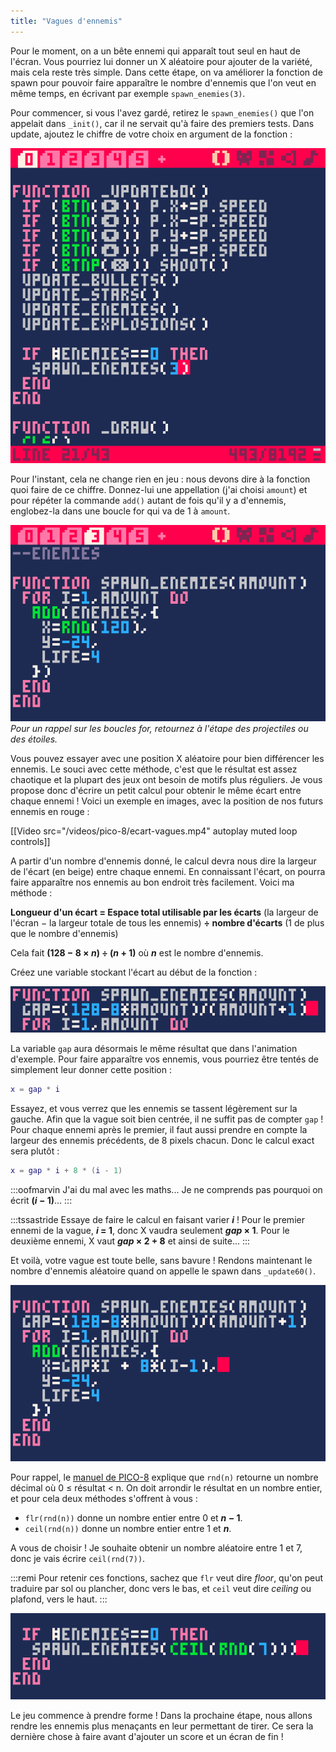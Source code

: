 ```yaml
---
title: "Vagues d'ennemis"
---
```


Pour le moment, on a un bête ennemi qui apparaît tout seul en haut de l'écran. Vous pourriez lui donner un X aléatoire pour ajouter de la variété, mais cela reste très simple. Dans cette étape, on va améliorer la fonction de spawn pour pouvoir faire apparaître le nombre d'ennemis que l'on veut en même temps, en écrivant par exemple `spawn_enemies(3)`.

Pour commencer, si vous l'avez gardé, retirez le `spawn_enemies()` que l'on appelait dans `_init()`, car il ne servait qu'à faire des premiers tests. Dans update, ajoutez le chiffre de votre choix en argument de la fonction :

![](./spawn-enemies-3.png)

Pour l'instant, cela ne change rien en jeu : nous devons dire à la fonction quoi faire de ce chiffre. Donnez-lui une appellation (j'ai choisi `amount`) et pour répéter la commande `add()` autant de fois qu'il y a d'ennemis, englobez-la dans une boucle for qui va de 1 à `amount`.

![](./spawn-enemies-amount.png)
*Pour un rappel sur les boucles for, retournez à l'étape des projectiles ou des étoiles.*

Vous pouvez essayer avec une position X aléatoire pour bien différencer les ennemis. Le souci avec cette méthode, c'est que le résultat est assez chaotique et la plupart des jeux ont besoin de motifs plus réguliers. Je vous propose donc d'écrire un petit calcul pour obtenir le même écart entre chaque ennemi ! Voici un exemple en images, avec la position de nos futurs ennemis en rouge :

[[Video src="/videos/pico-8/ecart-vagues.mp4" autoplay muted loop controls]]

A partir d'un nombre d'ennemis donné, le calcul devra nous dire la largeur de l'écart (en beige) entre chaque ennemi. En connaissant l'écart, on pourra faire apparaître nos ennemis au bon endroit très facilement. Voici ma méthode :

**Longueur d'un écart = Espace total utilisable par les écarts** (la largeur de l'écran − la largeur totale de tous les ennemis) **÷ nombre d'écarts** (1 de plus que le nombre d'ennemis)

Cela fait **(128 − 8 × *n*) ÷ (*n* + 1)** où ***n*** est le nombre d'ennemis.

Créez une variable stockant l'écart au début de la fonction :

![](./calcul-gap.png)

La variable `gap` aura désormais le même résultat que dans l'animation d'exemple. Pour faire apparaître vos ennemis, vous pourriez être tentés de simplement leur donner cette position :

```lua
x = gap * i
```

Essayez, et vous verrez que les ennemis se tassent légèrement sur la gauche. Afin que la vague soit bien centrée, il ne suffit pas de compter `gap` ! Pour chaque ennemi après le premier, il faut aussi prendre en compte la largeur des ennemis précédents, de 8 pixels chacun. Donc le calcul exact sera plutôt :

```lua
x = gap * i + 8 * (i - 1)
```

:::oofmarvin
J'ai du mal avec les maths... Je ne comprends pas pourquoi on écrit **(*i* − 1)**...
:::

:::tssastride
Essaye de faire le calcul en faisant varier ***i*** ! Pour le premier ennemi de la vague, ***i* = 1**, donc X vaudra seulement ***gap* × 1**. Pour le deuxième ennemi, X vaut ***gap* × 2 + 8** et ainsi de suite... 
:::

Et voilà, votre vague est toute belle, sans bavure ! Rendons maintenant le nombre d'ennemis aléatoire quand on appelle le spawn dans `_update60()`.

![](./x-gap.png)

Pour rappel, le [manuel de PICO-8](https://www.lexaloffle.com/pico-8.php?page=manual#main_div:~:text=rnd%20x) explique que `rnd(n)` retourne un nombre décimal où 0 ≤ résultat < n. On doit arrondir le résultat en un nombre entier, et pour cela deux méthodes s'offrent à vous :

- `flr(rnd(n))` donne un nombre entier entre 0 et ***n* − 1**.
- `ceil(rnd(n))` donne un nombre entier entre 1 et ***n***.

A vous de choisir ! Je souhaite obtenir un nombre aléatoire entre 1 et 7, donc je vais écrire `ceil(rnd(7))`.

:::remi
Pour retenir ces fonctions, sachez que `flr` veut dire *floor*, qu'on peut traduire par sol ou plancher, donc vers le bas, et `ceil` veut dire *ceiling* ou plafond, vers le haut.
:::

![](./ceil-random-7.png)

Le jeu commence à prendre forme ! Dans la prochaine étape, nous allons rendre les ennemis plus menaçants en leur permettant de tirer. Ce sera la dernière chose à faire avant d'ajouter un score et un écran de fin !
